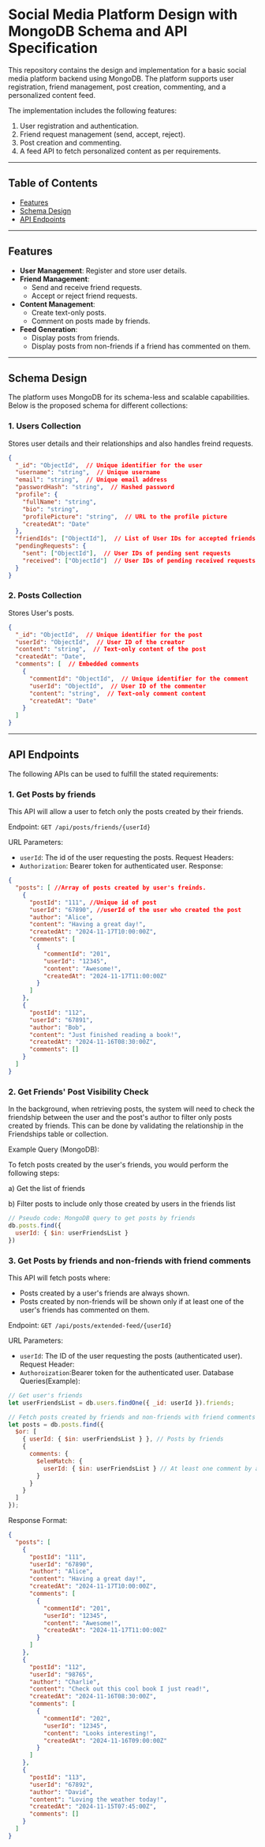 # Social Media Platform Design with MongoDB Schema and API Specification

This repository contains the design and implementation for a basic social media platform backend using MongoDB. The platform supports user registration, friend management, post creation, commenting, and a personalized content feed.  

The implementation includes the following features:
1. User registration and authentication.
2. Friend request management (send, accept, reject).
3. Post creation and commenting.
4. A feed API to fetch personalized content as per requirements.

---

## Table of Contents
- [Features](#features)
- [Schema Design](#schema-design)
- [API Endpoints](#api-endpoints)

---

## Features
- **User Management**: Register and store user details.
- **Friend Management**:
  - Send and receive friend requests.
  - Accept or reject friend requests.
- **Content Management**:
  - Create text-only posts.
  - Comment on posts made by friends.
- **Feed Generation**:
  - Display posts from friends.
  - Display posts from non-friends if a friend has commented on them.

---

## Schema Design
The platform uses MongoDB for its schema-less and scalable capabilities. Below is the proposed schema for different collections:

### 1. Users Collection
Stores user details and their relationships and also handles freind requests.

```json
{
  "_id": "ObjectId",  // Unique identifier for the user
  "username": "string",  // Unique username
  "email": "string",  // Unique email address
  "passwordHash": "string",  // Hashed password
  "profile": {
    "fullName": "string",
    "bio": "string",
    "profilePicture": "string",  // URL to the profile picture
    "createdAt": "Date"
  },
  "friendIds": ["ObjectId"],  // List of User IDs for accepted friends
  "pendingRequests": {
    "sent": ["ObjectId"],  // User IDs of pending sent requests
    "received": ["ObjectId"]  // User IDs of pending received requests
  }
}

```

### 2. Posts Collection
Stores User's posts.

```json
{
  "_id": "ObjectId",  // Unique identifier for the post
  "userId": "ObjectId",  // User ID of the creator
  "content": "string",  // Text-only content of the post
  "createdAt": "Date",
  "comments": [  // Embedded comments
    {
      "commentId": "ObjectId",  // Unique identifier for the comment
      "userId": "ObjectId",  // User ID of the commenter
      "content": "string",  // Text-only comment content
      "createdAt": "Date"
    }
  ]
}

```

---

## API Endpoints
The following APIs can be used to fulfill the stated requirements:

### 1. Get Posts by friends
This API will allow a user to fetch only the posts created by their friends.

Endpoint: `GET /api/posts/friends/{userId}`

URL Parameters: 
* `userId`: The id of the user requesting the posts.
Request Headers:
* `Authorization`: Bearer token for authenticated user.
Response:
```json
{
  "posts": [ //Array of posts created by user's freinds.
    {
      "postId": "111", //Unique id of post
      "userId": "67890", //userId of the user who created the post
      "author": "Alice",
      "content": "Having a great day!",
      "createdAt": "2024-11-17T10:00:00Z",
      "comments": [
        {
          "commentId": "201",
          "userId": "12345",
          "content": "Awesome!",
          "createdAt": "2024-11-17T11:00:00Z"
        }
      ]
    },
    {
      "postId": "112",
      "userId": "67891",
      "author": "Bob",
      "content": "Just finished reading a book!",
      "createdAt": "2024-11-16T08:30:00Z",
      "comments": []
    }
  ]
}
```

### 2. Get Friends' Post Visibility Check
In the background, when retrieving posts, the system will need to check the friendship between the user and the post's author to filter only posts created by friends. This can be done by validating the relationship in the Friendships table or collection.

Example Query (MongoDB):

To fetch posts created by the user's friends, you would perform the following steps:

a) Get the list of friends

b) Filter posts to include only those created by users in the friends list
```js
// Pseudo code: MongoDB query to get posts by friends
db.posts.find({
  userId: { $in: userFriendsList }
})
```

### 3. Get Posts by friends and non-friends with friend comments
This API will fetch posts where:
* Posts created by a user's friends are always shown.
* Posts created by non-friends will be shown only if at least one of the user's friends has commented on them.

Endpoint: `GET /api/posts/extended-feed/{userId}`

URL Parameters:
* `userId`: The ID of the user requesting the posts (authenticated user).
Request Header:
* `Authoroization`:Bearer token for the authenticated user.
Database Queries(Example):
```js
// Get user's friends
let userFriendsList = db.users.findOne({ _id: userId }).friends;

// Fetch posts created by friends and non-friends with friend comments
let posts = db.posts.find({
  $or: [
    { userId: { $in: userFriendsList } }, // Posts by friends
    {
      comments: {
        $elemMatch: {
          userId: { $in: userFriendsList } // At least one comment by a friend
        }
      }
    }
  ]
});
```
Response Format:
```json
{
  "posts": [
    {
      "postId": "111",
      "userId": "67890",
      "author": "Alice",
      "content": "Having a great day!",
      "createdAt": "2024-11-17T10:00:00Z",
      "comments": [
        {
          "commentId": "201",
          "userId": "12345",
          "content": "Awesome!",
          "createdAt": "2024-11-17T11:00:00Z"
        }
      ]
    },
    {
      "postId": "112",
      "userId": "98765",
      "author": "Charlie",
      "content": "Check out this cool book I just read!",
      "createdAt": "2024-11-16T08:30:00Z",
      "comments": [
        {
          "commentId": "202",
          "userId": "12345",
          "content": "Looks interesting!",
          "createdAt": "2024-11-16T09:00:00Z"
        }
      ]
    },
    {
      "postId": "113",
      "userId": "67892",
      "author": "David",
      "content": "Loving the weather today!",
      "createdAt": "2024-11-15T07:45:00Z",
      "comments": []
    }
  ]
}
```
